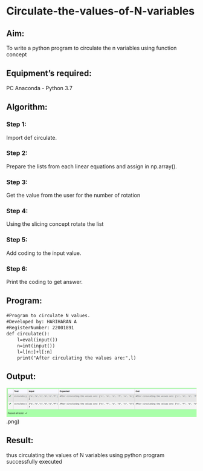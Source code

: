 # Circulate-the-values-of-N-variables
## Aim:
To write a python program to circulate the n variables using function concept
## Equipment’s required:
PC
Anaconda - Python 3.7
## Algorithm: 
### Step 1: 
Import def circulate.
### Step 2: 
Prepare the lists from each linear equations and assign in np.array().
### Step 3: 
Get the value from the user for the number of rotation
### Step 4: 
Using the slicing concept rotate the list

### Step 5: 
Add coding to the input value.
### Step 6: 
Print the coding to get answer.
## Program:
```
#Program to circulate N values.
#Developed by: HARIHARAN A
#RegisterNumber: 22001891
def circulate():
    l=eval(input())
    n=int(input())
    l=l[n:]+l[:n]
    print("After circulating the values are:",l)

```
## Output:
![output](/circulate.png).png)

## Result:
thus circulating the values of N variables using python program successfully executed
